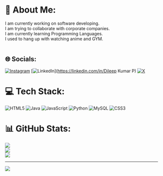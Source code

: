 # 💫 About Me:
I am currently working on software developing.<br>I am trying to collaborate with corporate companies.<br>I am currently learning Programming Languages.<br>I used to hang up with watching anime and GYM.<br><br>


## 🌐 Socials:
[![Instagram](https://img.shields.io/badge/Instagram-%23E4405F.svg?logo=Instagram&logoColor=white)](https://instagram.com/dileep_kumar_021) [![LinkedIn](https://img.shields.io/badge/LinkedIn-%230077B5.svg?logo=linkedin&logoColor=white)](https://linkedin.com/in/Dileep Kumar P) [![X](https://img.shields.io/badge/X-black.svg?logo=X&logoColor=white)](https://x.com/@Dileepk64836588) 

# 💻 Tech Stack:
![HTML5](https://img.shields.io/badge/html5-%23E34F26.svg?style=flat&logo=html5&logoColor=white) ![Java](https://img.shields.io/badge/java-%23ED8B00.svg?style=flat&logo=openjdk&logoColor=white) ![JavaScript](https://img.shields.io/badge/javascript-%23323330.svg?style=flat&logo=javascript&logoColor=%23F7DF1E) ![Python](https://img.shields.io/badge/python-3670A0?style=flat&logo=python&logoColor=ffdd54) ![MySQL](https://img.shields.io/badge/mysql-4479A1.svg?style=flat&logo=mysql&logoColor=white) ![CSS3](https://img.shields.io/badge/css3-%231572B6.svg?style=flat&logo=css3&logoColor=white)
# 📊 GitHub Stats:
![](https://github-readme-stats.vercel.app/api?username=dileep-kp&theme=dark&hide_border=false&include_all_commits=true&count_private=true)<br/>
![](https://github-readme-streak-stats.herokuapp.com/?user=dileep-kp&theme=dark&hide_border=false)<br/>
![](https://github-readme-stats.vercel.app/api/top-langs/?username=dileep-kp&theme=dark&hide_border=false&include_all_commits=true&count_private=true&layout=compact)

---
[![](https://visitcount.itsvg.in/api?id=dileep-kp&icon=0&color=0)](https://visitcount.itsvg.in)

